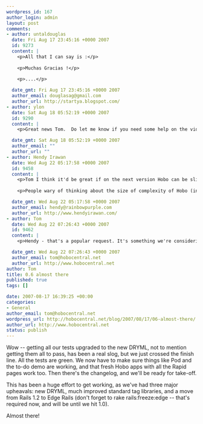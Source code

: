 ```yaml
--- 
wordpress_id: 167
author_login: admin
layout: post
comments: 
- author: untaldouglas
  date: Fri Aug 17 23:45:16 +0000 2007
  id: 9273
  content: |
    <p>All that I can say is :</p>
    
    <p>Muchas Gracias !</p>
    
    <p>....</p>

  date_gmt: Fri Aug 17 23:45:16 +0000 2007
  author_email: douglasag@gmail.com
  author_url: http://startya.blogspot.com/
- author: ylon
  date: Sat Aug 18 05:52:19 +0000 2007
  id: 9290
  content: |
    <p>Great news Tom.  Do let me know if you need some help on the video front as I'd mentioned before.  I'd be happy to help massage and refine anything as per your liking.</p>

  date_gmt: Sat Aug 18 05:52:19 +0000 2007
  author_email: ""
  author_url: ""
- author: Hendy Irawan
  date: Wed Aug 22 05:17:58 +0000 2007
  id: 9458
  content: |
    <p>Tom I think it'd be great if on the next version Hobo can be sliced into tinier pieces, almost the same way that Rails is.</p>
    
    <p>People wary of thinking about the size of complexity of Hobo (internally) can use Hobo individual components (e.g. just DRYML, or just the model controller, just the auth.. etc.)</p>

  date_gmt: Wed Aug 22 05:17:58 +0000 2007
  author_email: hendy@rainbowpurple.com
  author_url: http://www.hendyirawan.com/
- author: Tom
  date: Wed Aug 22 07:26:43 +0000 2007
  id: 9462
  content: |
    <p>Hendy - that's a popular request. It's something we're considering doing post 1.0. Right now it would only make for more work for us and we don't really have the resources. Having said that, it is possible right now to <em>install</em> all of Hobo but only <em>use</em> some bits.</p>

  date_gmt: Wed Aug 22 07:26:43 +0000 2007
  author_email: tom@hobocentral.net
  author_url: http://www.hobocentral.net
author: Tom
title: 0.6 almost there
published: true
tags: []

date: 2007-08-17 16:39:25 +00:00
categories: 
- General
author_email: tom@hobocentral.net
wordpress_url: http://hobocentral.net/blog/2007/08/17/06-almost-there/
author_url: http://www.hobocentral.net
status: publish
---
```

Wow -- getting all our tests upgraded to the new DRYML, not to mention getting them all to pass, has been a real slog, but we just crossed the finish line. All the tests are green. We now have to make sure things like Pod and the to-do demo are working, and that fresh Hobo apps with all the Rapid pages work too. Then there's the changelog, and we'll be ready for take-off. 

This has been a huge effort to get working, as we've had three major upheavals: new DRYML, much improved standard tag libraries, and a move from Rails 1.2 to Edge Rails (don't forget to rake rails:freeze:edge -- that's required now, and will be until we hit 1.0).

Almost there!
